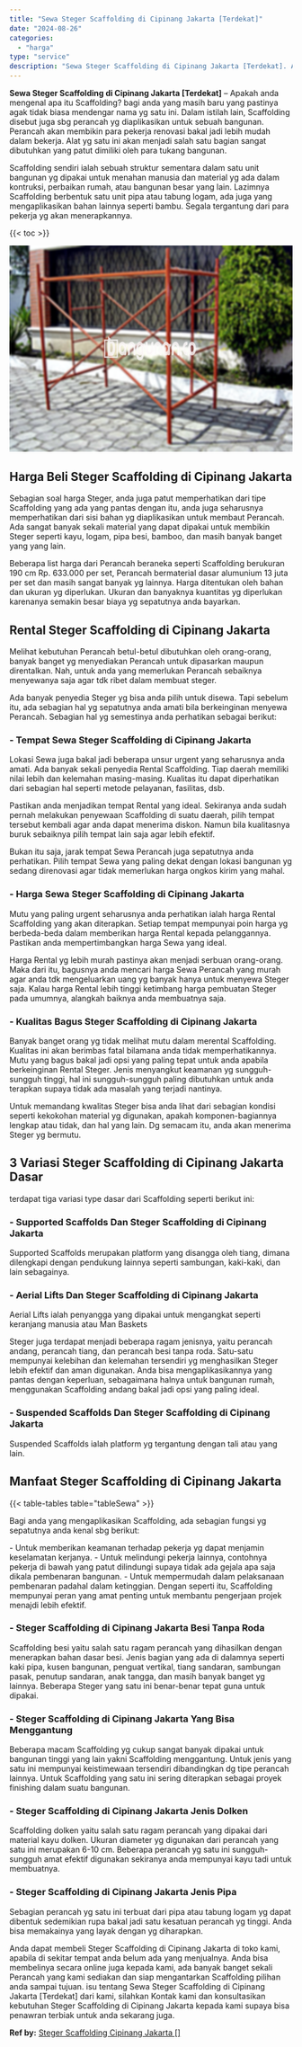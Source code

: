 ```yaml
---
title: "Sewa Steger Scaffolding di Cipinang Jakarta [Terdekat]"
date: "2024-08-26"
categories: 
  - "harga"
type: "service"
description: "Sewa Steger Scaffolding di Cipinang Jakarta [Terdekat]. Anda dapat membeli Steger Scaffolding di Cipinang Jakarta di toko kami, apabila di sekitar tempat and..."
---
```


**Sewa Steger Scaffolding di Cipinang Jakarta \[Terdekat\]** – Apakah anda mengenal apa itu Scaffolding? bagi anda yang masih baru yang pastinya agak tidak biasa mendengar nama yg satu ini. Dalam istilah lain, Scaffolding disebut juga sbg perancah yg diaplikasikan untuk sebuah bangunan. Perancah akan membikin para pekerja renovasi bakal jadi lebih mudah dalam bekerja. Alat yg satu ini akan menjadi salah satu bagian sangat dibutuhkan yang patut dimiliki oleh para tukang bangunan.

Scaffolding sendiri ialah sebuah struktur sementara dalam satu unit bangunan yg dipakai untuk menahan manusia dan material yg ada dalam kontruksi, perbaikan rumah, atau bangunan besar yang lain. Lazimnya Scaffolding berbentuk satu unit pipa atau tabung logam, ada juga yang mengaplikasikan bahan lainnya seperti bambu. Segala tergantung dari para pekerja yg akan menerapkannya.

{{< toc >}}

![Sewa Steger Scaffolding di Cipinang Jakarta [Terdekat]](/images/sewa-scaffolding-steger-19.png)

## Harga Beli Steger Scaffolding di Cipinang Jakarta

Sebagian soal harga Steger, anda juga patut memperhatikan dari tipe Scaffolding yang ada yang pantas dengan itu, anda juga seharusnya memperhatikan dari sisi bahan yg diaplikasikan untuk membaut Perancah. Ada sangat banyak sekali material yang dapat dipakai untuk membikin Steger seperti kayu, logam, pipa besi, bamboo, dan masih banyak banget yang yang lain.

Beberapa list harga dari Perancah beraneka seperti Scaffolding berukuran 190 cm Rp. 633.000 per set, Perancah bermaterial dasar alumunium 13 juta per set dan masih sangat banyak yg lainnya. Harga ditentukan oleh bahan dan ukuran yg diperlukan. Ukuran dan banyaknya kuantitas yg diperlukan karenanya semakin besar biaya yg sepatutnya anda bayarkan.

## Rental Steger Scaffolding di Cipinang Jakarta

Melihat kebutuhan Perancah betul-betul dibutuhkan oleh orang-orang, banyak banget yg menyediakan Perancah untuk dipasarkan maupun direntalkan. Nah, untuk anda yang memerlukan Perancah sebaiknya menyewanya saja agar tdk ribet dalam membuat steger.

Ada banyak penyedia Steger yg bisa anda pilih untuk disewa. Tapi sebelum itu, ada sebagian hal yg sepatutnya anda amati bila berkeinginan menyewa Perancah. Sebagian hal yg semestinya anda perhatikan sebagai berikut:

### \- Tempat Sewa Steger Scaffolding di Cipinang Jakarta

Lokasi Sewa juga bakal jadi beberapa unsur urgent yang seharusnya anda amati. Ada banyak sekali penyedia Rental Scaffolding. Tiap daerah memiliki nilai lebih dan kelemahan masing-masing. Kualitas itu dapat diperhatikan dari sebagian hal seperti metode pelayanan, fasilitas, dsb.

Pastikan anda menjadikan tempat Rental yang ideal. Sekiranya anda sudah pernah melakukan penyewaan Scaffolding di suatu daerah, pilih tempat tersebut kembali agar anda dapat menerima diskon. Namun bila kualitasnya buruk sebaiknya pilih tempat lain saja agar lebih efektif.

Bukan itu saja, jarak tempat Sewa Perancah juga sepatutnya anda perhatikan. Pilih tempat Sewa yang paling dekat dengan lokasi bangunan yg sedang direnovasi agar tidak memerlukan harga ongkos kirim yang mahal.

### \- Harga Sewa Steger Scaffolding di Cipinang Jakarta

Mutu yang paling urgent seharusnya anda perhatikan ialah harga Rental Scaffolding yang akan diterapkan. Setiap tempat mempunyai poin harga yg berbeda-beda dalam memberikan harga Rental kepada pelanggannya. Pastikan anda mempertimbangkan harga Sewa yang ideal.

Harga Rental yg lebih murah pastinya akan menjadi serbuan orang-orang. Maka dari itu, bagusnya anda mencari harga Sewa Perancah yang murah agar anda tdk mengeluarkan uang yg banyak hanya untuk menyewa Steger saja. Kalau harga Rental lebih tinggi ketimbang harga pembuatan Steger pada umumnya, alangkah baiknya anda membuatnya saja.

### \- Kualitas Bagus Steger Scaffolding di Cipinang Jakarta

Banyak banget orang yg tidak melihat mutu dalam merental Scaffolding. Kualitas ini akan berimbas fatal bilamana anda tidak memperhatikannya. Mutu yang bagus bakal jadi opsi yang paling tepat untuk anda apabila berkeinginan Rental Steger. Jenis menyangkut keamanan yg sungguh-sungguh tinggi, hal ini sungguh-sungguh paling dibutuhkan untuk anda terapkan supaya tidak ada masalah yang terjadi nantinya.

Untuk memandang kwalitas Steger bisa anda lihat dari sebagian kondisi seperti kekokohan material yg digunakan, apakah komponen-bagiannya lengkap atau tidak, dan hal yang lain. Dg semacam itu, anda akan menerima Steger yg bermutu.

## 3 Variasi Steger Scaffolding di Cipinang Jakarta Dasar

terdapat tiga variasi type dasar dari Scaffolding seperti berikut ini:

### \- Supported Scaffolds Dan Steger Scaffolding di Cipinang Jakarta

Supported Scaffolds merupakan platform yang disangga oleh tiang, dimana dilengkapi dengan pendukung lainnya seperti sambungan, kaki-kaki, dan lain sebagainya.

### \- Aerial Lifts Dan Steger Scaffolding di Cipinang Jakarta

Aerial Lifts ialah penyangga yang dipakai untuk mengangkat seperti keranjang manusia atau Man Baskets

Steger juga terdapat menjadi beberapa ragam jenisnya, yaitu perancah andang, perancah tiang, dan perancah besi tanpa roda. Satu-satu mempunyai kelebihan dan kelemahan tersendiri yg menghasilkan Steger lebih efektif dan aman digunakan. Anda bisa mengaplikasikannya yang pantas dengan keperluan, sebagaimana halnya untuk bangunan rumah, menggunakan Scaffolding andang bakal jadi opsi yang paling ideal.

### \- Suspended Scaffolds Dan Steger Scaffolding di Cipinang Jakarta

Suspended Scaffolds ialah platform yg tergantung dengan tali atau yang lain.

## Manfaat Steger Scaffolding di Cipinang Jakarta

{{< table-tables table="tableSewa" >}}

Bagi anda yang mengaplikasikan Scaffolding, ada sebagian fungsi yg sepatutnya anda kenal sbg berikut:

\- Untuk memberikan keamanan terhadap pekerja yg dapat menjamin keselamatan kerjanya. - Untuk melindungi pekerja lainnya, contohnya pekerja di bawah yang patut dilindungi supaya tidak ada gejala apa saja dikala pembenaran bangunan. - Untuk mempermudah dalam pelaksanaan pembenaran padahal dalam ketinggian. Dengan seperti itu, Scaffolding mempunyai peran yang amat penting untuk membantu pengerjaan projek menajdi lebih efektif.

### \- Steger Scaffolding di Cipinang Jakarta Besi Tanpa Roda

Scaffolding besi yaitu salah satu ragam perancah yang dihasilkan dengan menerapkan bahan dasar besi. Jenis bagian yang ada di dalamnya seperti kaki pipa, kusen bangunan, penguat vertikal, tiang sandaran, sambungan pasak, penutup sandaran, anak tangga, dan masih banyak banget yg lainnya. Beberapa Steger yang satu ini benar-benar tepat guna untuk dipakai.

### \- Steger Scaffolding di Cipinang Jakarta Yang Bisa Menggantung

Beberapa macam Scaffolding yg cukup sangat banyak dipakai untuk bangunan tinggi yang lain yakni Scaffolding menggantung. Untuk jenis yang satu ini mempunyai keistimewaan tersendiri dibandingkan dg tipe perancah lainnya. Untuk Scaffolding yang satu ini sering diterapkan sebagai proyek finishing dalam suatu bangunan.

### \- Steger Scaffolding di Cipinang Jakarta Jenis Dolken

Scaffolding dolken yaitu salah satu ragam perancah yang dipakai dari material kayu dolken. Ukuran diameter yg digunakan dari perancah yang satu ini merupakan 6-10 cm. Beberapa perancah yg satu ini sungguh-sungguh amat efektif digunakan sekiranya anda mempunyai kayu tadi untuk membuatnya.

### \- Steger Scaffolding di Cipinang Jakarta Jenis Pipa

Sebagian perancah yg satu ini terbuat dari pipa atau tabung logam yg dapat dibentuk sedemikian rupa bakal jadi satu kesatuan perancah yg tinggi. Anda bisa memakainya yang layak dengan yg diharapkan.

Anda dapat membeli Steger Scaffolding di Cipinang Jakarta di toko kami, apabila di sekitar tempat anda belum ada yang menjualnya. Anda bisa membelinya secara online juga kepada kami, ada banyak banget sekali Perancah yang kami sediakan dan siap mengantarkan Scaffolding pilihan anda sampai tujuan. isu tentang Sewa Steger Scaffolding di Cipinang Jakarta \[Terdekat\] dari kami, silahkan Kontak kami dan konsultasikan kebutuhan Steger Scaffolding di Cipinang Jakarta kepada kami supaya bisa penawran terbiak untuk anda sekarang juga.

**Ref by:** [Steger Scaffolding Cipinang Jakarta []](https://id.wikipedia.org/wiki/Steger)

